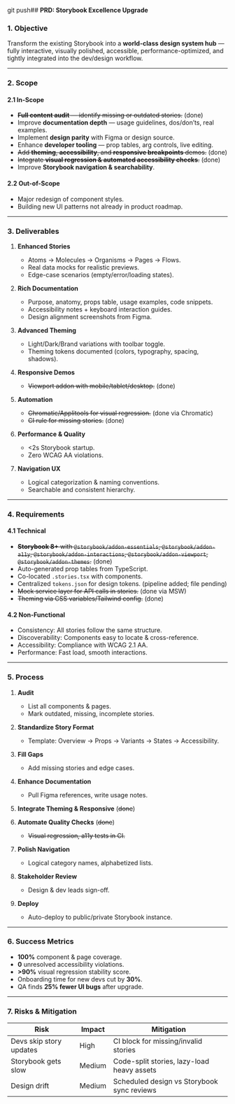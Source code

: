 git push## **PRD: Storybook Excellence Upgrade**

### **1. Objective**

Transform the existing Storybook into a **world-class design system hub** — fully interactive, visually polished, accessible, performance-optimized, and tightly integrated into the dev/design workflow.

---

### **2. Scope**

#### **2.1 In-Scope**

- ~~**Full content audit** — identify missing or outdated stories.~~ (done)
- Improve **documentation depth** — usage guidelines, dos/don’ts, real examples.
- Implement **design parity** with Figma or design source.
- Enhance **developer tooling** — prop tables, arg controls, live editing.
- ~~Add **theming**, **accessibility**, and **responsive breakpoints** demos.~~ (done)
- ~~Integrate **visual regression & automated accessibility checks**.~~ (done)
- Improve **Storybook navigation & searchability**.

#### **2.2 Out-of-Scope**

- Major redesign of component styles.
- Building new UI patterns not already in product roadmap.

---

### **3. Deliverables**

1. **Enhanced Stories**

   - Atoms → Molecules → Organisms → Pages → Flows.
   - Real data mocks for realistic previews.
   - Edge-case scenarios (empty/error/loading states).

2. **Rich Documentation**

   - Purpose, anatomy, props table, usage examples, code snippets.
   - Accessibility notes + keyboard interaction guides.
   - Design alignment screenshots from Figma.

3. **Advanced Theming**

   - Light/Dark/Brand variations with toolbar toggle.
   - Theming tokens documented (colors, typography, spacing, shadows).

4. **Responsive Demos**

   - ~~Viewport addon with mobile/tablet/desktop.~~ (done)

5. **Automation**

   - ~~Chromatic/Applitools for visual regression.~~ (done via Chromatic)
   - ~~CI rule for missing stories.~~ (done)

6. **Performance & Quality**

   - <2s Storybook startup.
   - Zero WCAG AA violations.

7. **Navigation UX**

   - Logical categorization & naming conventions.
   - Searchable and consistent hierarchy.

---

### **4. Requirements**

#### **4.1 Technical**

- ~~**Storybook 8+** with `@storybook/addon-essentials`, `@storybook/addon-a11y`, `@storybook/addon-interactions`, `@storybook/addon-viewport`, `@storybook/addon-themes`.~~ (done)
- Auto-generated prop tables from TypeScript.
- Co-located `.stories.tsx` with components.
- Centralized `tokens.json` for design tokens. (pipeline added; file pending)
- ~~Mock service layer for API calls in stories.~~ (done via MSW)
- ~~Theming via CSS variables/Tailwind config.~~ (done)

#### **4.2 Non-Functional**

- Consistency: All stories follow the same structure.
- Discoverability: Components easy to locate & cross-reference.
- Accessibility: Compliance with WCAG 2.1 AA.
- Performance: Fast load, smooth interactions.

---

### **5. Process**

1. **Audit**

   - List all components & pages.
   - Mark outdated, missing, incomplete stories.

2. **Standardize Story Format**

   - Template: Overview → Props → Variants → States → Accessibility.

3. **Fill Gaps**

   - Add missing stories and edge cases.

4. **Enhance Documentation**

   - Pull Figma references, write usage notes.

5. **Integrate Theming & Responsive** (~~done~~)
6. **Automate Quality Checks** (~~done~~)

   - ~~Visual regression, a11y tests in CI.~~

7. **Polish Navigation**

   - Logical category names, alphabetized lists.

8. **Stakeholder Review**

   - Design & dev leads sign-off.

9. **Deploy**

   - Auto-deploy to public/private Storybook instance.

---

### **6. Success Metrics**

- **100%** component & page coverage.
- **0** unresolved accessibility violations.
- **>90%** visual regression stability score.
- Onboarding time for new devs cut by **30%**.
- QA finds **25% fewer UI bugs** after upgrade.

---

### **7. Risks & Mitigation**

| Risk                    | Impact | Mitigation                                 |
| ----------------------- | ------ | ------------------------------------------ |
| Devs skip story updates | High   | CI block for missing/invalid stories       |
| Storybook gets slow     | Medium | Code-split stories, lazy-load heavy assets |
| Design drift            | Medium | Scheduled design vs Storybook sync reviews |
